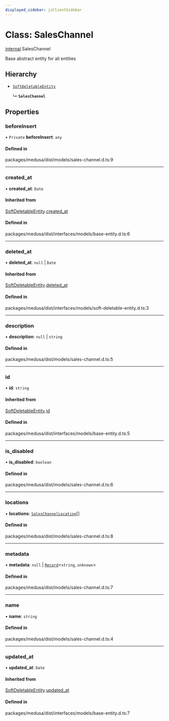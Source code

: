 ```yaml
---
displayed_sidebar: jsClientSidebar
---
```


# Class: SalesChannel

[internal](../modules/internal-3.md).SalesChannel

Base abstract entity for all entities

## Hierarchy

- [`SoftDeletableEntity`](internal-1.SoftDeletableEntity.md)

  ↳ **`SalesChannel`**

## Properties

### beforeInsert

• `Private` **beforeInsert**: `any`

#### Defined in

packages/medusa/dist/models/sales-channel.d.ts:9

___

### created\_at

• **created\_at**: `Date`

#### Inherited from

[SoftDeletableEntity](internal-1.SoftDeletableEntity.md).[created_at](internal-1.SoftDeletableEntity.md#created_at)

#### Defined in

packages/medusa/dist/interfaces/models/base-entity.d.ts:6

___

### deleted\_at

• **deleted\_at**: ``null`` \| `Date`

#### Inherited from

[SoftDeletableEntity](internal-1.SoftDeletableEntity.md).[deleted_at](internal-1.SoftDeletableEntity.md#deleted_at)

#### Defined in

packages/medusa/dist/interfaces/models/soft-deletable-entity.d.ts:3

___

### description

• **description**: ``null`` \| `string`

#### Defined in

packages/medusa/dist/models/sales-channel.d.ts:5

___

### id

• **id**: `string`

#### Inherited from

[SoftDeletableEntity](internal-1.SoftDeletableEntity.md).[id](internal-1.SoftDeletableEntity.md#id)

#### Defined in

packages/medusa/dist/interfaces/models/base-entity.d.ts:5

___

### is\_disabled

• **is\_disabled**: `boolean`

#### Defined in

packages/medusa/dist/models/sales-channel.d.ts:6

___

### locations

• **locations**: [`SalesChannelLocation`](internal-3.SalesChannelLocation.md)[]

#### Defined in

packages/medusa/dist/models/sales-channel.d.ts:8

___

### metadata

• **metadata**: ``null`` \| [`Record`](../modules/internal.md#record)<`string`, `unknown`\>

#### Defined in

packages/medusa/dist/models/sales-channel.d.ts:7

___

### name

• **name**: `string`

#### Defined in

packages/medusa/dist/models/sales-channel.d.ts:4

___

### updated\_at

• **updated\_at**: `Date`

#### Inherited from

[SoftDeletableEntity](internal-1.SoftDeletableEntity.md).[updated_at](internal-1.SoftDeletableEntity.md#updated_at)

#### Defined in

packages/medusa/dist/interfaces/models/base-entity.d.ts:7
